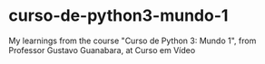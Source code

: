 # curso-de-python3-mundo-1
My learnings from the course "Curso de Python 3: Mundo 1", from Professor Gustavo Guanabara, at Curso em Vídeo

